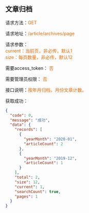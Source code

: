 ## 文章归档

<p>请求方法：<span style="color:#e96900">GET</p>
<p>请求地址：<span style="color:#e96900">/article/archives/page</span></p>
<p>请求参数：
<br>
<span style="color:#e96900">current：当前页，非必传，默认1</span>
<br>
<span style="color:#e96900">size：每页数量，非必传，默认12</span>
</p>
<p>需要access_token： <span style="color:#e96900">否</span></p>
<p>需要管理员权限： <span style="color:#e96900">否</span></p>
<p>接口说明：<span style="color:#e96900">按年月归档，月份文章计数。</span></p>
<p></p>

获取成功：
```json
{
  "code": 0,
  "message": "成功",
  "data": {
    "records": [
      {
        "yearMonth": "2020-01",
        "articleCount": 2
      },
      {
        "yearMonth": "2019-12",
        "articleCount": 1
      }
    ],
    "total": 2,
    "size": 12,
    "current": 1,
    "searchCount": true,
    "pages": 1
  }
}
```
